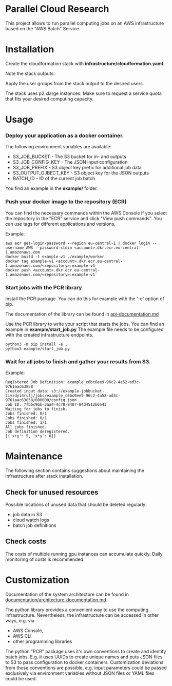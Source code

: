 # Parallel Cloud Research

This project allows to run parallel computing jobs on an AWS infrastructure based on the "AWS Batch" Service.

# Installation
Create the cloudformation stack with **infrastructure/cloudformation.yaml**.

Note the stack outputs.

Apply the user groups from the stack output to the desired users.

The stack uses p2.xlarge instances. Make sure to request a service quota that fits your desired computing capacity.

# Usage
### Deploy your application as a docker container.

The following environment variables are available:

* S3_JOB_BUCKET - The S3 bucket for in- and outputs
* S3_JOB_CONFIG_KEY - The JSON input configuration
* S3_JOB_PREFIX - S3 object key prefix for additional job data
* S3_OUTPUT_OJBECT_KEY - S3 object key for the JSON outputs
* BATCH_ID - ID of the current job batch

You find an example in the **example/** folder.

### Push your docker image to the repository (ECR)

You can find the necessary commands within the AWS Console if you select the repository in the "ECR" service and click "View push commands".
You can use tags for different applications and versions.

Example:

```
aws ecr get-login-password --region eu-central-1 | docker login --username AWS --password-stdin <account>.dkr.ecr.eu-central-1.amazonaws.com
docker build -t example-v1 ./example/worker
docker tag example-v1 <account>.dkr.ecr.eu-central-1.amazonaws.com/<repository>:example-v1
docker push <account>.dkr.ecr.eu-central-1.amazonaws.com/<repository>:example-v1`
```

### Start jobs with the PCR library

Install the PCR package. You can do this for example with the '-e' option of pip.

The documentation of the library can be found in [api-documentation.md](api-documentation.md)

Use the PCR library to write your script that starts the jobs. You can find an example in **example/start_job.py** The example file needs to be configured with the created infrastructure endpoints.

```
python3 -m pip install -e .
python3 example/start_job.py
```


### Wait for all jobs to finish and gather your results from S3.
Example:
```
Registered Job Definition: example_c6bc6ee9-96c2-4a52-ad3c-9761aac63858
Created input data: s3://example-jobbucket-2ivzdyi4rufj/jobs/example_c6bc6ee9-96c2-4a52-ad3c-9761aac63858/000000/config.json
Job ID: 7fbbc9bb-2aa4-4c78-8407-84d4512b6543
Waiting for jobs to finish.
Jobs finished: 0/1
Jobs finished: 0/1
Jobs finished: 1/1
All jobs finished.
Job definition deregistered.
[{'x+y': 5, 'x*y': 6}]
```

# Maintenance
The following section contains suggestions about maintaining the infrastructure after stack installation.

## Check for unused resources
Possible locations of unused data that should be deleted regularly:
* job data in S3
* cloud watch logs
* batch job definitions

## Check costs
 The costs of multiple running gpu instances can accumulate quickly. Daily monitoring of costs is recommended.
 
# Customization
Documentation of the system architecture can be found in [documentation/architecture-documentation.md](documentation/architecture-documentation.md).

The python library provides a convenient way to use the computing infrastructure. 
Nevertheless, the infrastructure can be accessed in other ways, e.g. via
* AWS Console, 
* AWS CLI
* other programming libraries

The python "PCR" package uses it's own conventions to create and identify batch jobs. E.g. it uses UUIDs to create unique names and puts JSON files to S3 to pass configuration to docker containers.
Customization deviations from those conventions are possible, e.g. input parameters could be passed exclusively via environment variables without JSON files or YAML files could be used.
